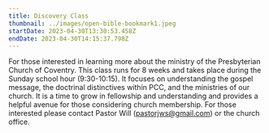 ```yaml
---
title: Discovery Class
thumbnail: ../images/open-bible-bookmark1.jpeg
startDate: 2023-04-30T13:30:53.458Z
endDate: 2023-04-30T14:15:37.798Z
---
```

For those interested in learning more about the ministry of the Presbyterian Church of Coventry. This class runs for 8 weeks and takes place during the Sunday school hour (9:30-10:15). It focuses on understanding the gospel message, the doctrinal distinctives within PCC, and the ministries of our church. It is a time to grow in fellowship and understanding and provides a helpful avenue for those considering church membership. For those interested please contact Pastor Will (pastorjws@gmail.com) or the church office.
